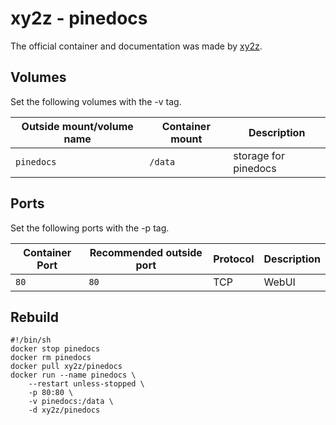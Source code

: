 # xy2z - pinedocs

The official container and documentation was made by [xy2z](https://hub.docker.com/r/xy2z/pinedocs).

## Volumes

Set the following volumes with the -v tag.

| Outside mount/volume name | Container mount | Description          |
| ------------------------- | --------------- | -------------------- |
| `pinedocs`                | `/data`         | storage for pinedocs |

## Ports

Set the following ports with the -p tag.

| Container Port | Recommended outside port | Protocol | Description |
| -------------- | ------------------------ | -------- | ----------- |
| `80`           | `80`                     | TCP      | WebUI       |

## Rebuild

```shell
#!/bin/sh
docker stop pinedocs
docker rm pinedocs
docker pull xy2z/pinedocs
docker run --name pinedocs \
    --restart unless-stopped \
    -p 80:80 \
    -v pinedocs:/data \
    -d xy2z/pinedocs
```
